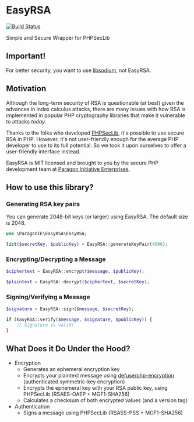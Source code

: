 # EasyRSA

[![Build Status](https://travis-ci.org/paragonie/EasyRSA.svg?branch=master)](https://travis-ci.org/paragonie/EasyRSA)

Simple and Secure Wrapper for PHPSecLib

## Important!

For better security, you want to use [libsodium](https://pecl.php.net/package/libsodium), not EasyRSA.

## Motivation

Although the long-term security of RSA is questionable (at best) given the
advances in index calculus attacks, there are many issues with how RSA is
implemented in popular PHP cryptography libraries that make it vulnerable to
attacks *today*.

Thanks to the folks who developed [PHPSecLib](https://github.com/phpseclib/phpseclib),
it's possible to use secure RSA in PHP. However, it's not user-friendly enough
for the average PHP developer to use to its full potential. So we took it upon
ourselves to offer a user-friendly interface instead.

EasyRSA is MIT licensed and brought to you by the secure PHP development team at
[Paragon Initiative Enterprises](https://paragonie.com).

## How to use this library?

### Generating RSA key pairs

You can generate 2048-bit keys (or larger) using EasyRSA. The default size is 2048.

```php
use \ParagonIE\EasyRSA\EasyRSA;

list($secretKey, $publicKey) = EasyRSA::generateKeyPair(4096);
```

### Encrypting/Decrypting a Message

```php
$ciphertext = EasyRSA::encrypt($message, $publicKey);

$plaintext = EasyRSA::decrypt($ciphertext, $secretKey);
```

### Signing/Verifying a Message

```php
$signature = EasyRSA::sign($message, $secretKey);

if (EasyRSA::verify($message, $signature, $publicKey)) {
    // Signature is valid!
}
```

## What Does it Do Under the Hood?

* Encryption
    * Generates an ephemeral encryption key
    * Encrypts your plaintext message using [defuse/php-encryption](https://github.com/defuse/php-encryption)
      (authenticated symmetric-key encryption)
    * Encrypts the ephemeral key with your RSA public key, using PHPSecLib
      (RSAES-OAEP + MGF1-SHA256)
    * Calculates a checksum of both encrypted values (and a version tag)
* Authentication
    * Signs a message using PHPSecLib (RSASS-PSS + MGF1-SHA256)

